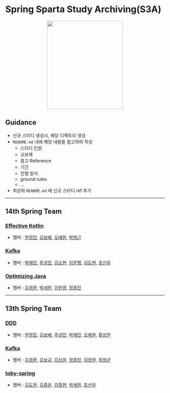 # Spring Sparta Study Archiving(S3A)
<p align="center">
 <img src=https://user-images.githubusercontent.com/27190617/221197459-301cee58-0ec6-4d33-a8ba-63803852d6e0.png width=240 height=280/>
</p>

## Guidance
- 신규 스터디 생성시, 해당 디렉토리 생성 
- `README.md` 내에 해당 내용들 참고하여 작성 
  - 스터디 인원 
  - 교보재 
  - 참고 Reference 
  - 기간 
  - 진행 방식 
  - ground rules 
  - ... 
- 최상위 `README.md` 에 신규 스터디 ref 추가

---

## 14th Spring Team

### [Effective Kotlin](https://github.com/mash-up-kr/S3A/tree/master/14th_effective-kotlin)
- 멤버 : [한정민](https://github.com/xonmin), [김보배](https://github.com/KimDoubleB), [오예원](https://github.com/yaeoni), [박범근](https://github.com/bbeomgeun)

### [Kafka](https://github.com/mash-up-kr/S3A/tree/master/14th_kafka)
- 멤버 : [박재민](https://github.com/mkSpace), [주성민](https://github.com/god9599), [김소현](), [임준형](https://github.com/toychip), [김도현](https://github.com/K-Diger), [호선우](https://github.com/hocaron)

### [Optimizing Java](https://github.com/mash-up-kr/S3A/tree/master/14th_optimizing-java)
- 멤버 : [김경환](https://github.com/kh0712), [박세원](https://github.com/wonlog-g), [이원영](https://github.com/210-reverof), [정종민](https://github.com/alertjjm)

--- 
## 13th Spring Team 

### [DDD](https://github.com/mash-up-kr/S3A/tree/master/13th_DDD)
- 멤버 : [한정민](https://github.com/xonmin), [김보배](https://github.com/KimDoubleB), [주성민](https://github.com/god9599), [박재민](https://github.com/mkSpace), [오예원](https://github.com/yaeoni), [황성찬](https://github.com/plzprayme)
### [Kafka](https://github.com/mash-up-kr/S3A/tree/master/13th_kafka)
- 멤버 : [김경환](https://github.com/kh0712), [김보규](https://github.com/bohub12), [김성윤](https://github.com/SeongYunKim), [정종민](https://github.com/alertjjm), [이정원](https://github.com/lee-garden), [최정균](https://github.com/wjdrbs96)
### [toby-spring](https://github.com/mash-up-kr/S3A/tree/master/13th_toby-spring)
- 멤버 : [김도현](https://github.com/K-Diger), [김종윤](https://github.com/jongnan), [김종현](https://github.com/KJongHyun), [박세원](https://github.com/sw-develop), [호선우](https://github.com/hocaron)
